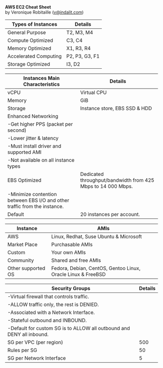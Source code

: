 **AWS EC2 Cheat Sheet**  
by Veronique Robitaille (v@indalit.com)  


Types of Instances	|	Details
------------------- | ----------------
General Purpose	| T2, M3, M4		
Compute Optimized	| C3, C4
Memory Optimized | X1, R3, R4		
Accelerated Computing	| P2, P3, G3, F1			
Storage Optimized	| I3, D2			



Instances Main Characteristics | Details
------------------------------ | ------------------------				
vCPU | Virtual CPU			
Memory	| GiB		  
Storage | Instance store, EBS SSD & HDD				 
Enhanced Networking | 
 | -Get higher PPS (packet per second)				
 | -Lower jitter & latency				
 | -Must install driver and supported AMI				
 | -Not available on all instance types				
EBS Optimized | Dedicated throughput/bandwidth from 425 Mbps to 14 000 Mbps.			
 | -Minimize contention between EBS I/O and other traffic from the instance.				
Default | 20 instances per account.		

Instance | AMIs			  
---------|-----------
AWS | Linux, Redhat, Suse Ubuntu & Microsoft			  	
Market Place | Purchasable AMIs			     	
Custom | Your own AMIs			  	
Community | Shared and free AMIs			
Other supported OS | Fedora, Debian, CentOS, Gentoo Linux, Oracle Linux & FreeBSD			


			
Security Groups	| Details
--------------- | -------------			
 | -Virtual firewall that controls traffic.				
 | -ALLOW traffic only, the rest is DENIED.				
 | -Associated with a Network Interface.				
 | -Stateful outbound and INBOUND.			
 | -Default for custom SG is to ALLOW all outbound and DENY all inbound.				
SG per VPC (per region)	| 500			
Rules per SG	| 50			
SG per Network Interface	| 5			
			